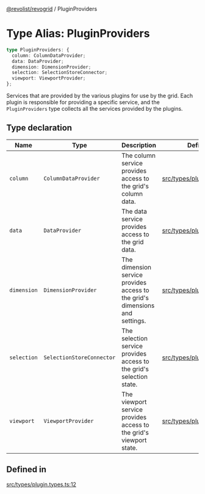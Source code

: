 [@revolist/revogrid](README.md) / PluginProviders

# Type Alias: PluginProviders

```ts
type PluginProviders: {
  column: ColumnDataProvider;
  data: DataProvider;
  dimension: DimensionProvider;
  selection: SelectionStoreConnector;
  viewport: ViewportProvider;
};
```

Services that are provided by the various plugins for use by the grid. Each plugin
is responsible for providing a specific service, and the `PluginProviders` type collects all the services provided
by the plugins.

## Type declaration

| Name | Type | Description | Defined in |
| ------ | ------ | ------ | ------ |
| `column` | `ColumnDataProvider` | The column service provides access to the grid's column data. | [src/types/plugin.types.ts:28](https://github.com/revolist/revogrid/blob/20b33a0db6e2f2e1c06bc58b03fe68189a928a64/src/types/plugin.types.ts#L28) |
| `data` | `DataProvider` | The data service provides access to the grid data. | [src/types/plugin.types.ts:16](https://github.com/revolist/revogrid/blob/20b33a0db6e2f2e1c06bc58b03fe68189a928a64/src/types/plugin.types.ts#L16) |
| `dimension` | `DimensionProvider` | The dimension service provides access to the grid's dimensions and settings. | [src/types/plugin.types.ts:20](https://github.com/revolist/revogrid/blob/20b33a0db6e2f2e1c06bc58b03fe68189a928a64/src/types/plugin.types.ts#L20) |
| `selection` | `SelectionStoreConnector` | The selection service provides access to the grid's selection state. | [src/types/plugin.types.ts:24](https://github.com/revolist/revogrid/blob/20b33a0db6e2f2e1c06bc58b03fe68189a928a64/src/types/plugin.types.ts#L24) |
| `viewport` | `ViewportProvider` | The viewport service provides access to the grid's viewport state. | [src/types/plugin.types.ts:32](https://github.com/revolist/revogrid/blob/20b33a0db6e2f2e1c06bc58b03fe68189a928a64/src/types/plugin.types.ts#L32) |

## Defined in

[src/types/plugin.types.ts:12](https://github.com/revolist/revogrid/blob/20b33a0db6e2f2e1c06bc58b03fe68189a928a64/src/types/plugin.types.ts#L12)
